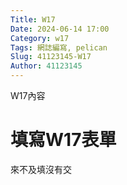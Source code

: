 ```yaml
---
Title: W17
Date: 2024-06-14 17:00
Category: w17
Tags: 網誌編寫, pelican
Slug: 41123145-W17
Author: 41123145
---
```


W17內容

<!-- PELICAN_END_SUMMARY -->

# 填寫W17表單

來不及填沒有交
